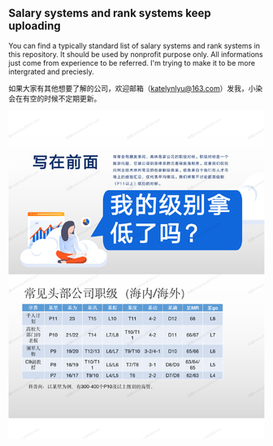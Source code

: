 ## Salary systems and rank systems keep uploading
You can find a typically standard list of salary systems and rank systems in this repository. It should be used by nonprofit purpose only. All informations just come from experience to be referred. I'm trying to make it to be more intergrated and preciesly.<dr>

如果大家有其他想要了解的公司，欢迎邮箱（katelynlyu@163.com）发我，小染会在有空的时候不定期更新。

![Image text](https://github.com/KatelynLyu/Salary-systems-and-rank-systemss-keep-uploading/blob/main/%E5%B8%B8%E8%A7%81%E5%A4%B4%E9%83%A8%E5%85%AC%E5%8F%B8%E8%81%8C%E7%BA%A7.png)
